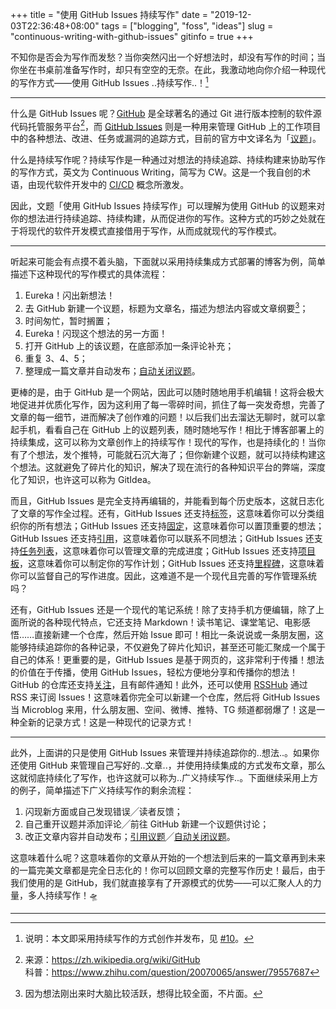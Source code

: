 +++
title = "使用 GitHub Issues 持续写作"
date = "2019-12-03T22:36:48+08:00"
tags = ["blogging", "foss", "ideas"]
slug = "continuous-writing-with-github-issues"
gitinfo = true
+++

不知你是否会为写作而发愁？当你突然闪出一个好想法时，却没有写作的时间；当你坐在书桌前准备写作时，却只有空空的无奈。在此，我激动地向你介绍一种现代的写作方式——使用 GitHub Issues ..持续写作..！[^1]

---

什么是 GitHub Issues 呢？[GitHub](https://github.com/) 是全球著名的通过 Git 进行版本控制的软件源代码托管服务平台[^2]，而 [GitHub Issues](https://help.github.com/en/github/managing-your-work-on-github/about-issues) 则是一种用来管理 GitHub 上的工作项目中的各种想法、改进、任务或漏洞的追踪方式，目前的官方中文译名为「[议题](https://help.github.com/cn/github/managing-your-work-on-github/about-issues)」。

什么是持续写作呢？持续写作是一种通过对想法的持续追踪、持续构建来协助写作的写作方式，英文为 Continuous Writing，简写为 CW。这是一个我自创的术语，由现代软件开发中的 [CI/CD](https://www.redhat.com/zh/topics/devops/what-is-ci-cd) 概念所激发。

因此，文题「使用 GitHub Issues 持续写作」可以理解为使用 GitHub 的议题来对你的想法进行持续追踪、持续构建，从而促进你的写作。这种方式的巧妙之处就在于将现代的软件开发模式直接借用于写作，从而成就现代的写作模式。

---

听起来可能会有点摸不着头脑，下面就以采用持续集成方式部署的博客为例，简单描述下这种现代的写作模式的具体流程：

1. Eureka！闪出新想法！
2. 去 GitHub 新建一个议题，标题为文章名，描述为想法内容或文章纲要[^3]；
3. 时间匆忙，暂时搁置；
4. Eureka！闪现这个想法的另一方面！
5. 打开 GitHub 上的该议题，在底部添加一条评论补充；
6. 重复 3、4、5；
7. 整理成一篇文章并自动发布；[自动关闭议题](https://help.github.com/cn/github/managing-your-work-on-github/closing-issues-using-keywords)。

更棒的是，由于 GitHub 是一个网站，因此可以随时随地用手机编辑！这将会极大地促进并优质化写作，因为这利用了每一零碎时间，抓住了每一突发奇想，完善了文章的每一细节，进而解决了创作难的问题！以后我们出去溜达无聊时，就可以拿起手机，看看自己在 GitHub 上的议题列表，随时随地写作！相比于博客部署上的持续集成，这可以称为文章创作上的持续写作！现代的写作，也是持续化的！当你有了个想法，发个推特，可能就石沉大海了；但你新建个议题，就可以持续构建这个想法。这就避免了碎片化的知识，解决了现在流行的各种知识平台的弊端，深度化了知识，也许这可以称为 GitIdea。

而且，GitHub Issues 是完全支持再编辑的，并能看到每个历史版本，这就日志化了文章的写作全过程。还有，GitHub Issues 还支持[标签](https://help.github.com/cn/github/managing-your-work-on-github/about-labels)，这意味着你可以分类组织你的所有想法；GitHub Issues 还支持[固定](https://help.github.com/cn/github/managing-your-work-on-github/pinning-an-issue-to-your-repository)，这意味着你可以置顶重要的想法；GitHub Issues 还支持[引用](https://help.github.com/cn/github/writing-on-github/basic-writing-and-formatting-syntax#referencing-issues-and-pull-requests)，这意味着你可以联系不同想法；GitHub Issues 还支持[任务列表](https://help.github.com/cn/github/managing-your-work-on-github/about-task-lists)，这意味着你可以管理文章的完成进度；GitHub Issues 还支持[项目板](https://help.github.com/cn/github/managing-your-work-on-github/about-project-boards)，这意味着你可以制定你的写作计划；GitHub Issues 还支持[里程碑](https://help.github.com/cn/github/managing-your-work-on-github/about-milestones)，这意味着你可以监督自己的写作进度。因此，这难道不是一个现代且完善的写作管理系统吗？

还有，GitHub Issues 还是一个现代的笔记系统！除了支持手机方便编辑，除了上面所说的各种现代特点，它还支持 Markdown！读书笔记、课堂笔记、电影感悟……直接新建一个仓库，然后开始 Issue 即可！相比一条说说或一条朋友圈，这能够持续追踪你的各种记录，不仅避免了碎片化知识，甚至还可能汇聚成一个属于自己的体系！更重要的是，GitHub Issues 是基于网页的，这非常利于传播！想法的价值在于传播，使用 GitHub Issues，轻松方便地分享和传播你的想法！GitHub 的仓库还支持[关注](https://help.github.com/cn/github/receiving-notifications-about-activity-on-github/watching-and-unwatching-repositories)，且有邮件通知！此外，还可以使用 [RSSHub](https://docs.rsshub.app/en/programming.html#issue) 通过 RSS 来订阅 Issues！这意味着你完全可以新建一个仓库，然后将 GitHub Issues 当 Microblog 来用，什么朋友圈、空间、微博、推特、TG 频道都弱爆了！这是一种全新的记录方式！这是一种现代的记录方式！

---

此外，上面讲的只是使用 GitHub Issues 来管理并持续追踪你的..想法..。如果你还使用 GitHub 来管理自己写好的..文章..，并使用持续集成的方式发布文章，那么这就彻底持续化了写作，也许这就可以称为..广义持续写作..。下面继续采用上方的例子，简单描述下广义持续写作的剩余流程：

1. 闪现新方面或自己发现错误╱读者反馈；
2. 自己重开议题并添加评论╱前往 GitHub 新建一个议题供讨论；
3. 改正文章内容并自动发布；[引用议题](https://help.github.com/cn/github/writing-on-github/basic-writing-and-formatting-syntax#referencing-issues-and-pull-requests)╱[自动关闭议题](https://help.github.com/cn/github/managing-your-work-on-github/closing-issues-using-keywords)。

这意味着什么呢？这意味着你的文章从开始的一个想法到后来的一篇文章再到未来的一篇完美文章都是完全日志化的！你可以回顾文章的完整写作历史！最后，由于我们使用的是 GitHub，我们就直接享有了开源模式的优势——可以汇聚人人的力量，多人持续写作！🛸

---

[^1]: 说明：本文即采用持续写作的方式创作并发布，见 [#10](https://github.com/reuixiy/io-oi.me/issues/10)。
[^2]: 来源：https://zh.wikipedia.org/wiki/GitHub  
科普：https://www.zhihu.com/question/20070065/answer/79557687
[^3]: 因为想法刚出来时大脑比较活跃，想得比较全面，不片面。
